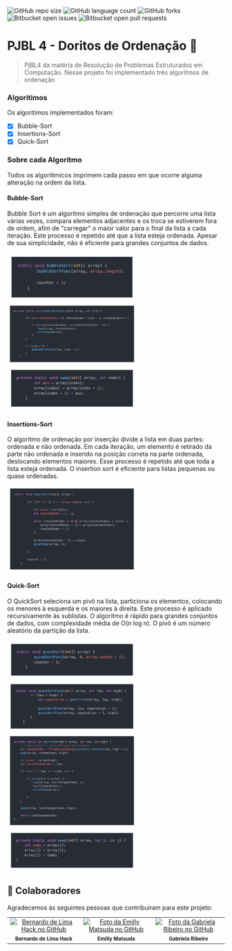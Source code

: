 ![GitHub repo size](https://img.shields.io/github/repo-size/Bernardo-Hack/PJBL4-Sorting-Algorithms?style=for-the-badge)
![GitHub language count](https://img.shields.io/github/languages/count/Bernardo-Hack/PJBL4-Sorting-Algorithms?style=for-the-badge)
![GitHub forks](https://img.shields.io/github/forks/Bernardo-Hack/PJBL4-Sorting-Algorithms?style=for-the-badge)
![Bitbucket open issues](https://img.shields.io/bitbucket/issues/Bernardo-Hack/PJBL4-Sorting-Algorithms?style=for-the-badge)
![Bitbucket open pull requests](https://img.shields.io/bitbucket/pr-raw/Bernardo-Hack/PJBL4-Sorting-Algorithms?style=for-the-badge)

# PJBL 4 - Doritos de Ordenação 🔺
> PjBL4 da matéria de Resolução de Problemas Estruturados em Computação.
> Nesse projeto foi implementado três algoritmos de ordenação 
### Algoritimos

Os algoritimos implementados foram:

- [X] Bubble-Sort 
- [x] Insertions-Sort 
- [x] Quick-Sort 

### Sobre cada Algoritmo
Todos os algoritimicos imprimem cada passo em que ocorre alguma alteração na ordem da lista.

#### Bubble-Sort 
Bubble Sort é um algoritmo simples de ordenação que percorre uma lista várias vezes, compara elementos adjacentes e os troca se estiverem fora de ordem, afim de "carregar" o maior valor para o final da lista a cada iteração. Este processo é repetido até que a lista esteja ordenada. Apesar de sua simplicidade, não é eficiente para grandes conjuntos de dados.

<img src="https://github.com/Bernardo-Hack/PJBL4-Sorting-Algorithms/blob/main/prints/bubbleFacade.png" width="300px;" alt="Função de chamada inicial de algoritmo"> 
<img src="https://github.com/Bernardo-Hack/PJBL4-Sorting-Algorithms/blob/main/prints/bubbleMainFunc.png" width="300px;" alt="Recursão principal do doritos"> 
<img src="https://github.com/Bernardo-Hack/PJBL4-Sorting-Algorithms/blob/main/prints/bubbleSwapFunc.png" width="300px;" alt="Função de troca de dois valores"> 


#### Insertions-Sort 
O algoritmo de ordenação por inserção divide a lista em duas partes: ordenada e não ordenada. Em cada iteração, um elemento é retirado da parte não ordenada e inserido na posição correta na parte ordenada, deslocando elementos maiores. Esse processo é repetido até que toda a lista esteja ordenada. O insertion sort é eficiente para listas pequenas ou quase ordenadas.

<img src="https://github.com/Bernardo-Hack/PJBL4-Sorting-Algorithms/blob/main/prints/insertSortFunc.png" width="300px;" alt="Sim"> 

#### Quick-Sort 
O QuickSort seleciona um pivô na lista, particiona os elementos, colocando os menores à esquerda e os maiores à direita. Este processo é aplicado recursivamente às sublistas. O algoritmo é rápido para grandes conjuntos de dados, com complexidade média de O(n log n). 
O pivô é um número aleatório da partição da lista.

<img src="https://github.com/Bernardo-Hack/PJBL4-Sorting-Algorithms/blob/main/prints/quickSortFacade.png" width="300px;" alt="Função de chamada inicial de algoritmo"> 
<img src="https://github.com/Bernardo-Hack/PJBL4-Sorting-Algorithms/blob/main/prints/quickSortMainFunc.png" width="300px;" alt="Chama a recursão em cada partição da lista"> 
<img src="https://github.com/Bernardo-Hack/PJBL4-Sorting-Algorithms/blob/main/prints/quickSortRecursion.png" width="300px;" alt="Iteração entre partições, é a parte que arruma os numeruzinho"> 
<img src="https://github.com/Bernardo-Hack/PJBL4-Sorting-Algorithms/blob/main/prints/quickSortSwapFunc.png" width="300px;" alt="Função de troca de dois valores"> 


## 🤝 Colaboradores

Agradecemos às seguintes pessoas que contribuíram para este projeto:

<table>
  <tr>
    <td align="center">
      <a href="#">
        <a href="https://github.com/Bernardo-Hack" ><img src="https://avatars.githubusercontent.com/u/102930809?v=4" width="100px;" alt="Bernardo de Lima Hack no GitHub"/><br></a>
        <sub>
          <b>Bernardo de Lima Hack</b>
        </sub>
      </a>
    </td>
    <td align="center">
      <a href="#">
        <a href="https://github.com/EmyMatsu" ><img src="https://avatars.githubusercontent.com/u/132858538?v=4" width="100px;" alt="Foto da Emilly Matsuda no GitHub"/><br></a>
        <sub>
          <b>Emilly Matsuda</b>
        </sub>
      </a>
    </td>
    <td align="center">
      <a href="#">
        <a href="https://github.com/gribeiro08" ><img src="https://avatars.githubusercontent.com/u/104264294?v=4" width="100px;" alt="Foto da Gabriela Ribeiro no GitHub"/><br></a>
        <sub>
          <b>Gabriela Ribeiro</b>
        </sub>
      </a>
    </td>
  </tr>
</table>
